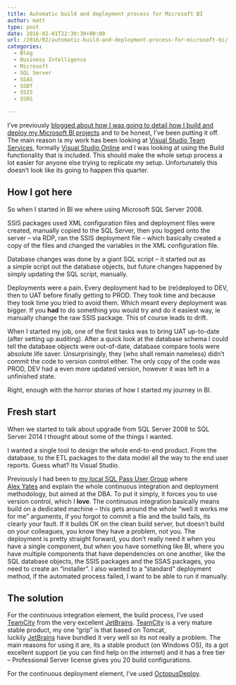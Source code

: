 ```yaml
---
title: Automatic build and deployment process for Microsoft BI
author: matt
type: post
date: 2016-02-01T22:30:30+00:00
url: /2016/02/automatic-build-and-deployment-process-for-microsoft-bi/
categories:
  - Blog
  - Business Intelligence
  - Microsoft
  - SQL Server
  - SSAS
  - SSDT
  - SSIS
  - SSRS

---
```

I&#8217;ve previously [blogged about how I was going to detail how I build and deploy my Microsoft BI projects][1] and to be honest, I&#8217;ve been putting it off. The main reason is my work has been looking at <a href="https://www.visualstudio.com/products/visual-studio-team-services-vs" target="_blank" rel="nofollow">Visual Studio Team Services</a>, formally <a href="https://www.visualstudio.com/products/visual-studio-team-services-vs" target="_blank" rel="nofollow">Visual Studio Online</a> and I was looking at using the Build functionality that is included. This should make the whole setup process a lot easier for anyone else trying to replicate my setup. Unfortunately this doesn&#8217;t look like its going to happen this quarter.

## How I got here

So when I started in BI we where using Microsoft SQL Server 2008.

SSIS packages used XML configuration files and deployment files were created, manually copied to the SQL Server, then you logged onto the server &#8211; via RDP, ran the SSIS deployment file &#8211; which basically created a copy of the files and changed the variables in the XML configuration file.

Database changes was done by a giant SQL script &#8211; it started out as a simple script out the database objects, but future changes happened by simply updating the SQL script, manually.

Deployments were a pain. Every deployment had to be (re)deployed to DEV, then to UAT before finally getting to PROD. They took time and because they took time you tried to avoid them. Which meant every deployment was bigger. If you **had** to do something you would try and do it easiest way, ie manually change the raw SSIS package. This of course leads to drift.

When I started my job, one of the first tasks was to bring UAT up-to-date (after setting up auditing). After a quick look at the database schema I could tell the database objects were out-of-date, database compare tools were absolute life saver. Unsurprisingly, they (who shall remain nameless) didn&#8217;t commit the code to version control either. The only copy of the code was PROD, DEV had a even more updated version, however it was left in a unfinished state.

Right, enough with the horror stories of how I started my journey in BI.

## Fresh start

When we started to talk about upgrade from SQL Server 2008 to SQL Server 2014 I thought about some of the things I wanted.

I wanted a single tool to design the whole end-to-end product. From the database, to the ETL packages to the data model all the way to the end user reports. Guess what? Its Visual Studio.

Previously I had been to <a href="http://sqlea.org.uk/2014/06/20/usergroup-meetups-8-31st-july-and-9-28th-august-announced/" target="_blank" rel="nofollow">my local SQL Pass User Group</a> where <a href="http://workingwithdevs.com/" target="_blank" rel="nofollow">Alex Yates</a> and explain the whole continuous integration and deployment methodology, but aimed at the DBA. To put it simply, it forces you to use version control, which I **love**. The continuous integration basically means build on a dedicated machine &#8211; this gets around the whole &#8220;well it works me for me&#8221; arguments, if you forgot to commit a file and the build fails, its clearly your fault. If it builds OK on the clean build server, but doesn&#8217;t build on your colleagues, you know they have a problem, not you. The deployment is pretty straight forward, you don&#8217;t really need it when you have a single component, but when you have something like BI, where you have multiple components that have dependencies on one another, like the SQL database objects, the SSIS packages and the SSAS packages, you need to create an &#8220;installer&#8221;. I also wanted to a &#8220;standard&#8221; deployment method, if the automated process failed, I want to be able to run it manually.

## The solution

For the continuous integration element, the build process, I&#8217;ve used <a href="https://www.jetbrains.com/teamcity/" target="_blank" rel="nofollow">TeamCity</a> from the very excellent <a href="https://www.jetbrains.com/" target="_blank" rel="nofollow">JetBrains</a>. <a href="https://www.jetbrains.com/teamcity/" target="_blank" rel="nofollow">TeamCity</a> is a very mature stable product, my one &#8220;grip&#8221; is that based on Tomcat, luckily <a href="https://www.jetbrains.com/" target="_blank" rel="nofollow">JetBrains</a> have bundled it very well so its not really a problem. The main reasons for using it are, its a stable product (on Windows OS), its a got excellent support (ie you can find help on the internet) and it has a free tier &#8211; Professional Server license gives you 20 build configurations.

For the continuous deployment element, I&#8217;ve used <a href="https://octopusdeploy.com/" target="_blank" rel="nofollow">OctopusDeploy</a>.

 [1]: /2016/01/automated-sql-server-bi-deployments-with-octopusdeploy/
